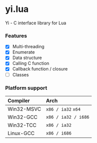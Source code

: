 # yi.lua
Yi - C interface library for Lua

### Features
- [x] Multi-threading
- [x] Enumerate
- [x] Data structure
- [x] Calling C function
- [x] Callback function / closure
- [ ] Classes

### Platform support

**Compiler** | **Arch**
:--|:--
Win32-MSVC | `x86 / ia32` `x64`
Win32-GCC | `x86 / ia32 / i686`
Win32-TCC | `x86 / ia32`
Linux-GCC | `x86 / i686`
